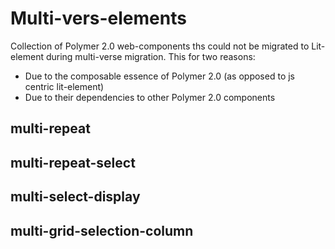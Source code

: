 # Multi-vers-elements

Collection of Polymer 2.0 web-components ths could not be migrated to Lit-element during multi-verse migration. This for two reasons: 
- Due to the composable essence of Polymer 2.0 (as opposed to js centric lit-element)
- Due to their dependencies to other Polymer 2.0 components 

## multi-repeat

## multi-repeat-select

## multi-select-display

## multi-grid-selection-column